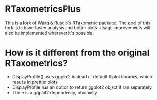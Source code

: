 # RTaxometricsPlus
This is a fork of Wang &amp; Ruscio's RTaxometric package. The goal of this fork is to have faster analysis and better plots. Usage improvements will also be implemented wherever it's possible. 

# How is it different from the original RTaxometrics?

* DisplayProfile() uses ggplot2 instead of default R plot libraries, which results in prettier plots
* DisplayProfile has an option to return ggplot2 object if ran separately
* There is a ggplot2 dependency, obviously
